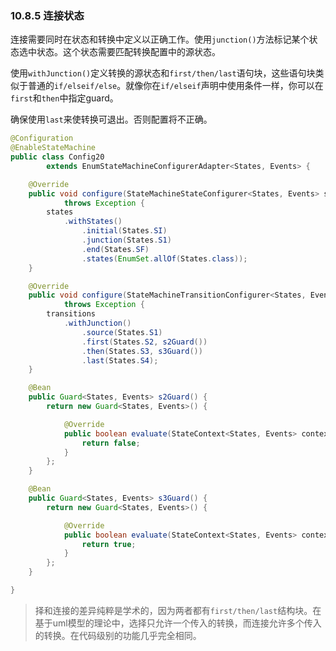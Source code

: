 ### 10.8.5 连接状态

连接需要同时在状态和转换中定义以正确工作。使用`junction()`方法标记某个状态选中状态。这个状态需要匹配转换配置中的源状态。

使用`withJunction()`定义转换的源状态和`first/then/last`语句块，这些语句块类似于普通的`if/elseif/else`。就像你在`if/elseif`声明中使用条件一样，你可以在`first`和`then`中指定guard。

确保使用`last`来使转换可退出。否则配置将不正确。

```java
@Configuration
@EnableStateMachine
public class Config20
        extends EnumStateMachineConfigurerAdapter<States, Events> {

    @Override
    public void configure(StateMachineStateConfigurer<States, Events> states)
            throws Exception {
        states
            .withStates()
                .initial(States.SI)
                .junction(States.S1)
                .end(States.SF)
                .states(EnumSet.allOf(States.class));
    }

    @Override
    public void configure(StateMachineTransitionConfigurer<States, Events> transitions)
            throws Exception {
        transitions
            .withJunction()
                .source(States.S1)
                .first(States.S2, s2Guard())
                .then(States.S3, s3Guard())
                .last(States.S4);
    }

    @Bean
    public Guard<States, Events> s2Guard() {
        return new Guard<States, Events>() {

            @Override
            public boolean evaluate(StateContext<States, Events> context) {
                return false;
            }
        };
    }

    @Bean
    public Guard<States, Events> s3Guard() {
        return new Guard<States, Events>() {

            @Override
            public boolean evaluate(StateContext<States, Events> context) {
                return true;
            }
        };
    }

}
```

> 择和连接的差异纯粹是学术的，因为两者都有`first/then/last`结构块。在基于uml模型的理论中，选择只允许一个传入的转换，而连接允许多个传入的转换。在代码级别的功能几乎完全相同。
